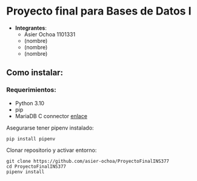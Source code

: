 # Proyecto final para Bases de Datos I

- **Integrantes**:
    - Asier Ochoa 1101331
    - (nombre)
    - (nombre)
    - (nombre)

## Como instalar:
### Requerimientos:
- Python 3.10
- pip
- MariaDB C connector [enlace](https://mariadb.com/downloads/connectors/)

Asegurarse tener pipenv instalado:
```
pip install pipenv
```

Clonar repositorio y activar entorno:
```
git clone https://github.com/asier-ochoa/ProyectoFinalINS377
cd ProyectoFinalINS377
pipenv install
```